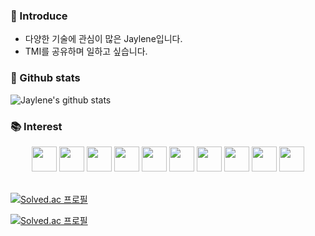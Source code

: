 ### 🌴 Introduce
- 다양한 기술에 관심이 많은 Jaylene입니다.
- TMI를 공유하며 일하고 싶습니다.

### 🏅 Github stats

![Jaylene's github stats](https://github-readme-stats.vercel.app/api?username=ebbunnim&show_icons=true&count_private=true)

### 📚 Interest

<div align=center>
<image src="https://user-images.githubusercontent.com/46434838/105971982-79ec7080-60ce-11eb-82f5-f49f193efe72.jpg" height="40">
<image src="https://user-images.githubusercontent.com/46434838/105970897-37766400-60cd-11eb-9416-b684dffcb1b4.png" height="40">
<image src="https://user-images.githubusercontent.com/46434838/105970810-1ca3ef80-60cd-11eb-83d0-2c12e40807d6.png" height="40">
<image src="https://user-images.githubusercontent.com/46434838/105970856-2cbbcf00-60cd-11eb-8647-ee28e1df6bde.png" height="40">
<image src="https://user-images.githubusercontent.com/46434838/105972207-ba4bee80-60ce-11eb-9580-c73f2706eeab.png" height="40">
<image src="https://user-images.githubusercontent.com/46434838/105970607-e6ff0680-60cc-11eb-9983-6820ef17ad07.jpg" height="40">
<image src="https://user-images.githubusercontent.com/46434838/105970731-0a29b600-60cd-11eb-9f8b-8073d4c990b1.png" height="40">
<image src="https://user-images.githubusercontent.com/46434838/105972349-e10a2500-60ce-11eb-86e7-5e9ab0c4df4c.png" height="40">
<image src="https://user-images.githubusercontent.com/46434838/105970771-13b31e00-60cd-11eb-9f37-75117026e902.png" height="40">
<image src="https://user-images.githubusercontent.com/46434838/105970981-507f1500-60cd-11eb-9c6c-1a297d2ca85b.jpg" height="40">
 </div>

</br>

[![Solved.ac
프로필](http://mazassumnida.wtf/api/mini/generate_badge?boj=ebbunnim)](https://github.com/mazassumnida/mazassumnida)


[![Solved.ac
프로필](http://mazassumnida.wtf/api/v2/generate_badge?boj=ebbunnim)](https://solved.ac/ebbunnim)


<!---
df

[![Solved.ac
프로필](http://mazassumnida.wtf/api/generate_badge?boj=ebbunnim)](https://solved.ac/profile/ebbunnim)


<br><br>

<p align="center"><img align="center" height="15" src="http://mazassumnida.wtf/api/mini/generate_badge?boj=ebbunnim&show_icons=true" alt="sjy" /><p/>
<p align="center"><img align="center" height="15" src="http://mazassumnida.wtf/api/mini/generate_badge?boj=ebbunnim&show_icons=true" alt="sjy" /><p/>

<p align="left"><img align="center" width="350" src="http://mazassumnida.wtf/api/generate_badge?boj=ebbunnim" />&nbsp;
&nbsp;<p/>

<p align="left"><img align="center" width="350" src="http://mazassumnida.wtf/api/generate_badge?boj=ebbunnim" />&nbsp;
&nbsp;<p/>

<p align="center"><img align="center" height="15" src="http://@@@" alt="sjy" /><p/>



[![Solved.ac
프로필](http://mazassumnida.wtf/api/v2/generate_badge?boj=ebbunnim)](https://solved.ac/profile/ebbunnim)
--->
